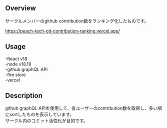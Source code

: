 ## Overview  
サークルメンバーのgithub contribution数をランキング化したものです。　　

https://peach-tech-git-contribution-ranking.vercel.app/
## Usage  
-React v18  
-node v18.19  
-github graphQL API  
-fire store  
-vercel  

## Description
github graphQL APIを使用して、各ユーザーのcontribution数を取得し、多い順にsortしたものを表示しています。  
サークル内のコミット活性化が目的です。
